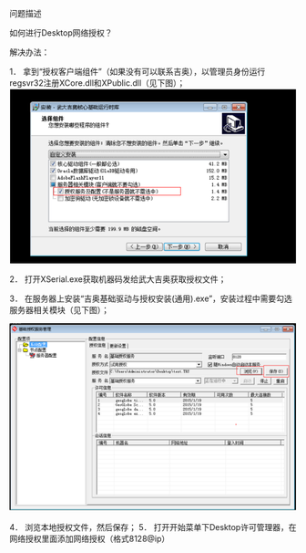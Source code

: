 问题描述

如何进行Desktop网络授权？

解决办法：

1．	拿到“授权客户端组件”（如果没有可以联系吉奥），以管理员身份运行regsvr32注册XCore.dll和XPublic.dll（见下图）；
![](picture/3.png)

2．	打开XSerial.exe获取机器码发给武大吉奥获取授权文件；

3．	在服务器上安装“吉奥基础驱动与授权安装(通用).exe”，安装过程中需要勾选服务器相关模块（见下图）；

![](picture/4.png)

4．	浏览本地授权文件，然后保存；
5．	打开开始菜单下Desktop许可管理器，在网络授权里面添加网络授权（格式8128@ip）

